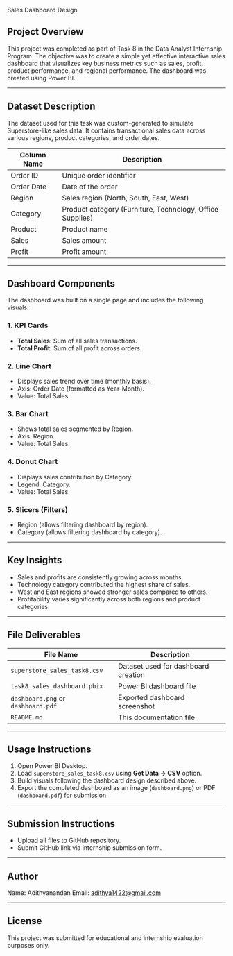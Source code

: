  Sales Dashboard Design

## Project Overview

This project was completed as part of Task 8 in the Data Analyst Internship Program. The objective was to create a simple yet effective interactive sales dashboard that visualizes key business metrics such as sales, profit, product performance, and regional performance. The dashboard was created using Power BI.

---

## Dataset Description

The dataset used for this task was custom-generated to simulate Superstore-like sales data. It contains transactional sales data across various regions, product categories, and order dates.

| Column Name | Description |
|--------------|-------------|
| Order ID | Unique order identifier |
| Order Date | Date of the order |
| Region | Sales region (North, South, East, West) |
| Category | Product category (Furniture, Technology, Office Supplies) |
| Product | Product name |
| Sales | Sales amount |
| Profit | Profit amount |

---

## Dashboard Components

The dashboard was built on a single page and includes the following visuals:

### 1. KPI Cards
- **Total Sales**: Sum of all sales transactions.
- **Total Profit**: Sum of all profit across orders.

### 2. Line Chart
- Displays sales trend over time (monthly basis).
- Axis: Order Date (formatted as Year-Month).
- Value: Total Sales.

### 3. Bar Chart
- Shows total sales segmented by Region.
- Axis: Region.
- Value: Total Sales.

### 4. Donut Chart
- Displays sales contribution by Category.
- Legend: Category.
- Value: Total Sales.

### 5. Slicers (Filters)
- Region (allows filtering dashboard by region).
- Category (allows filtering dashboard by category).

---

## Key Insights

- Sales and profits are consistently growing across months.
- Technology category contributed the highest share of sales.
- West and East regions showed stronger sales compared to others.
- Profitability varies significantly across both regions and product categories.

---

## File Deliverables

| File Name | Description |
|-----------|-------------|
| `superstore_sales_task8.csv` | Dataset used for dashboard creation |
| `task8_sales_dashboard.pbix` | Power BI dashboard file |
| `dashboard.png` or `dashboard.pdf` | Exported dashboard screenshot |
| `README.md` | This documentation file |

---

## Usage Instructions

1. Open Power BI Desktop.
2. Load `superstore_sales_task8.csv` using **Get Data → CSV** option.
3. Build visuals following the dashboard design described above.
4. Export the completed dashboard as an image (`dashboard.png`) or PDF (`dashboard.pdf`) for submission.

---

## Submission Instructions

- Upload all files to GitHub repository.
- Submit GitHub link via internship submission form.

---

## Author

Name: Adithyanandan
Email: adithya1422@gmail.com


---

## License

This project was submitted for educational and internship evaluation purposes only.
